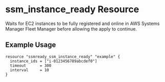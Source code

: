 # ssm_instance_ready Resource

Waits for EC2 instances to be fully registered and online in AWS Systems Manager Fleet Manager before allowing the apply to continue.

## Example Usage

```hcl
resource "ssmready_ssm_instance_ready" "example" {
  instance_ids = ["i-0123456789abcdef0"]
  timeout      = 300
  interval     = 10
}
```